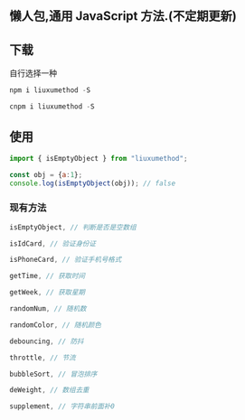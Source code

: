 ## 懒人包,通用 JavaScript 方法.(不定期更新)

## 下载

自行选择一种

```javascript
npm i liuxumethod -S

cnpm i liuxumethod -S
```

## 使用

```JavaScript
import { isEmptyObject } from "liuxumethod";

const obj = {a:1};
console.log(isEmptyObject(obj)); // false
```

### 现有方法

```JavaScript
isEmptyObject, // 判断是否是空数组

isIdCard, // 验证身份证

isPhoneCard, // 验证手机号格式

getTime, // 获取时间

getWeek, // 获取星期

randomNum, // 随机数

randomColor, // 随机颜色

debouncing, // 防抖

throttle, // 节流

bubbleSort, // 冒泡排序

deWeight, // 数组去重

supplement, // 字符串前面补0
```
